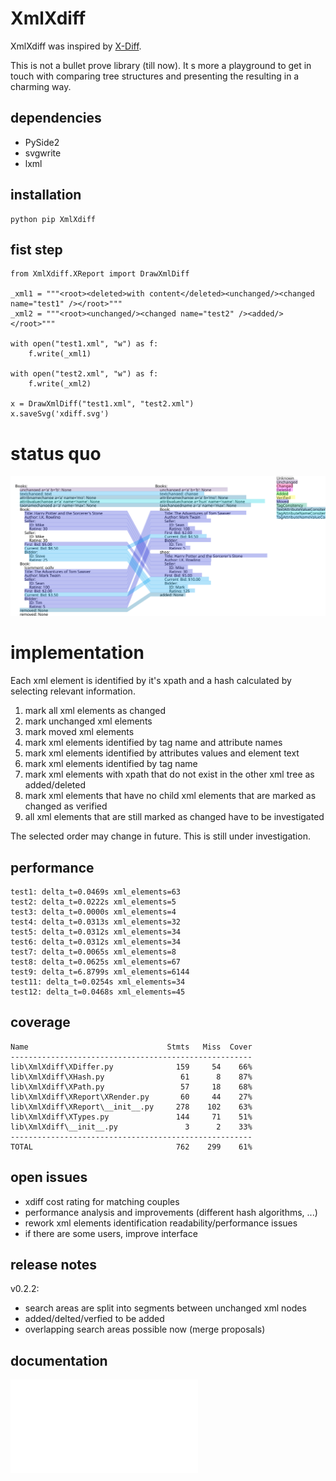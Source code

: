 # XmlXdiff #

XmlXdiff was inspired by [X-Diff](http://www.inf.unibz.it/~nutt/Teaching/XMLDM1112/XMLDM1112Coursework/WangEtAl-ICDE2003.pdf "X-Diff: An Effective Change Detection Algorithm for XML Documents").

This is not a bullet prove library (till now). It s more a playground to get in touch with comparing tree structures and presenting the resulting in a charming way.

## dependencies ##
 * PySide2
 * svgwrite
 * lxml
 
## installation ##

```
python pip XmlXdiff
```

## fist step ##
```
from XmlXdiff.XReport import DrawXmlDiff

_xml1 = """<root><deleted>with content</deleted><unchanged/><changed name="test1" /></root>"""
_xml2 = """<root><unchanged/><changed name="test2" /><added/></root>"""

with open("test1.xml", "w") as f:
    f.write(_xml1)

with open("test2.xml", "w") as f:
    f.write(_xml2)

x = DrawXmlDiff("test1.xml", "test2.xml")
x.saveSvg('xdiff.svg')

```

# status quo #
![XmlXdiff example](https://github.com/mmoosstt/XmlXdiff/blob/master/tests/test1/xdiff_a_b.svg "XmlXdiff/tests/test1")

 
# implementation #
 
 Each xml element is identified by it's xpath and a hash calculated by selecting relevant information.
  
 1. mark all xml elements as changed
 1. mark unchanged xml elements
 1. mark moved xml elements
 1. mark xml elements identified by tag name and attribute names
 1. mark xml elements identified by attributes values and element text
 1. mark xml elements identified by tag name
 1. mark xml elements with xpath that do not exist in the other xml tree as added/deleted
 1. mark xml elements that have no child xml elements that are marked as changed as verified
 1. all xml elements that are still marked as changed have to be investigated
 
The selected order may change in future. This is still under investigation. 

## performance ##

[//]: # (insert_performance_start)

```
test1: delta_t=0.0469s xml_elements=63
test2: delta_t=0.0222s xml_elements=5
test3: delta_t=0.0000s xml_elements=4
test4: delta_t=0.0313s xml_elements=32
test5: delta_t=0.0312s xml_elements=34
test6: delta_t=0.0312s xml_elements=34
test7: delta_t=0.0065s xml_elements=8
test8: delta_t=0.0625s xml_elements=67
test9: delta_t=6.8799s xml_elements=6144
test11: delta_t=0.0254s xml_elements=34
test12: delta_t=0.0468s xml_elements=45

```

[//]: # (insert_performance_end)

## coverage ##

[//]: # (insert_coverage_start)

```
Name                               Stmts   Miss  Cover
------------------------------------------------------
lib\XmlXdiff\XDiffer.py              159     54    66%
lib\XmlXdiff\XHash.py                 61      8    87%
lib\XmlXdiff\XPath.py                 57     18    68%
lib\XmlXdiff\XReport\XRender.py       60     44    27%
lib\XmlXdiff\XReport\__init__.py     278    102    63%
lib\XmlXdiff\XTypes.py               144     71    51%
lib\XmlXdiff\__init__.py               3      2    33%
------------------------------------------------------
TOTAL                                762    299    61%

```

[//]: # (insert_coverage_end)

## open issues ##
 * xdiff cost rating for matching couples
 * performance analysis and improvements (different hash algorithms, ...)
 * rework xml elements identification readability/performance issues
 * if there are some users, improve interface

## release notes ##

v0.2.2:
 * search areas are split into segments between unchanged xml nodes
 * added/delted/verfied to be added
 * overlapping search areas possible now (merge proposals)
 
## documentation ##
![Tests](./doc/tests.md "Executed Tests")
